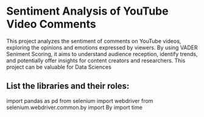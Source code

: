 # Sentiment Analysis of YouTube Video Comments

This project analyzes the sentiment of comments on YouTube videos, exploring the opinions and emotions expressed by viewers. By using  VADER Seniment Scoring, it aims to understand audience reception, identify trends, and potentially offer insights for content creators and researchers. This project can be valuable for Data Sciences

## List the libraries and their roles:

import pandas as pd
from selenium import webdriver
from selenium.webdriver.common.by import By
import time
